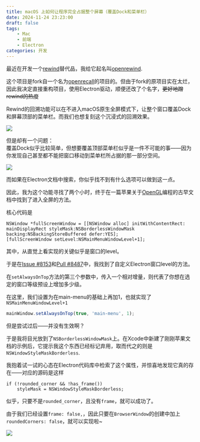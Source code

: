 ```yaml
---
title: macOS 上如何让程序完全占据整个屏幕（覆盖Dock和菜单栏）
date: 2024-11-24 23:23:00
draft: false
tags:
    - Mac
    - 前端
    - Electron
categories: 开发
---
```


最近在开发一个[rewind](https://www.rewind.ai/)替代品，我给它起名叫[openrewind](https://github.com/alikia2x/openrewind?tab=readme-ov-file).

这个项目是fork自一个名为[openrecall](https://github.com/openrecall/openrecall)的项目的。但由于fork的原项目实在太烂，
因此我决定直接重构项目，使用Electron驱动，顺便还改了个名字，~~更好地蹭rewind的热度~~

Rewind的回溯功能可以在不进入macOS原生全屏模式下，让整个窗口覆盖Dock和屏幕顶部的菜单栏。而我们也想复刻这个沉浸式的回溯效果。

![](/img/rewind-fullscreen.jpg)

但是却有一个问题：  
覆盖Dock似乎比较简单，但想要覆盖顶部菜单栏似乎是一件不可能的事——因为你发现自己甚至都不能把窗口移动到菜单栏所占据的那一部分空间。

![](/img/electron-failed-fullscreen.jpg)

而如果在Electron文档中搜索，你似乎找不到有什么选项可以做到这一点。

因此，我为这个功能寻找了两个小时，终于在一篇苹果关于[OpenGL](https://developer.apple.com/library/archive/documentation/GraphicsImaging/Conceptual/OpenGL-MacProgGuide/opengl_fullscreen/opengl_cgl.html)编程的古早文档中找到了进入全屏的方法。

核心代码是

```objc
NSWindow *fullScreenWindow = [[NSWindow alloc] initWithContentRect: mainDisplayRect styleMask:NSBorderlessWindowMask backing:NSBackingStoreBuffered defer:YES];
[fullScreenWindow setLevel:NSMainMenuWindowLevel+1];
```

其中，从直觉上看实现的关键似乎是窗口的level。

于是在[Issue #8153](https://github.com/electron/electron/issues/8153)和[Pull #8487](https://github.com/electron/electron/pull/8487)中，我找到了自定义Electron窗口level的方法。

在`setAlwaysOnTop`方法的第三个参数中，传入一个相对增量，则代表了你想在选定的窗口等级预设上增加多少级。

在这里，我们设置为在main-menu的基础上再加1，也就实现了`NSMainMenuWindowLevel+1`

```js
mainWindow.setAlwaysOnTop(true, 'main-menu', 1);
```

但是尝试过后——并没有生效啊？

于是我将目光放到了`NSBorderlessWindowMask`上。在Xcode中新建了刚刚苹果文档的示例后，它提示我这个东西已经标记弃用，取而代之的则是`NSWindowStyleMaskBorderless`.

我抱着试一试的心态在Electron代码库中检索了这个属性，并惊喜地发现它真的存在——对应的源码是这样

```objc
if (!rounded_corner && !has_frame())
    styleMask = NSWindowStyleMaskBorderless;
```

似乎，只要不是`rounded_corner`，且没有`frame`，就可以成功了。

由于我们已经设置`frame: false,`，因此只要在`BrowserWindow`的创建中加上`roundedCorners: false`，就可以实现啦~

![](/img/electron-fullscreen.jpg)
